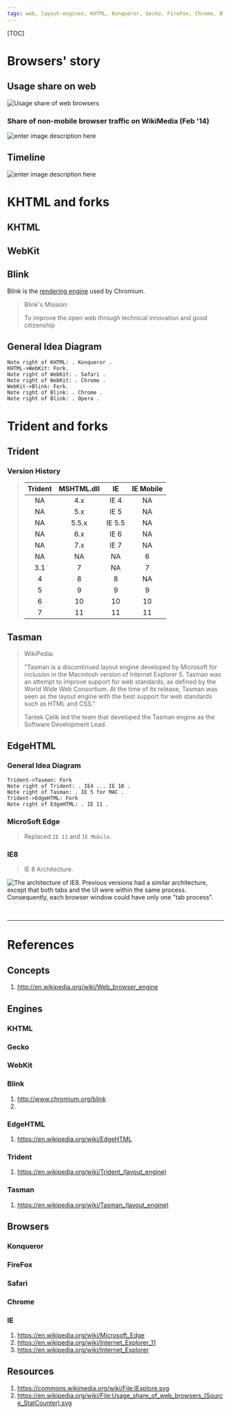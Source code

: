 ```yaml
---
tags: web, layout-engines, KHTML, Konqueror, Gecko, FireFox, Chrome, Blink, WebKit, EdgeHTML, IE, Internet-Explorer
---
```


[TOC]

# Browsers' story

## Usage share on web

![Usage share of web browsers](https://lh3.googleusercontent.com/-ceGacpridxk/VyS4nbFgsnI/AAAAAAAAPZ0/CEaJYKlpMzoaJVuRctyCuPnzCiX8MQrDACKgB/s0/Usage_share_of_web_browsers_%2528Source_StatCounter%2529.svg.png "Usage_share_of_web_browsers_&#40;Source_StatCounter&#41;.svg.png")

### Share of non-mobile browser traffic on WikiMedia (Feb '14)

![enter image description here](https://lh3.googleusercontent.com/-nlcxFpzsXHk/VyS6VfJiIdI/AAAAAAAAPak/nCmnyaBC_8kgFT7oNWt-lOFkGNi6kVt4QCKgB/s0/Screen+Shot+2016-04-30+at+7.28.15+PM.png "Screen Shot 2016-04-30 at 7.28.15 PM.png")

## Timeline

![enter image description here](https://lh3.googleusercontent.com/-Pr05vtGNSlg/VyS5NIOmY5I/AAAAAAAAPaI/V2_eHgdJGYkyi2Z3e_QKAW20OGP3ni6FwCKgB/s0/e990b9e01adcd29b4b3965c3f32f697c.png "e990b9e01adcd29b4b3965c3f32f697c.png")

# KHTML and forks

## KHTML

## WebKit

## Blink

Blink is the [rendering engine](http://en.wikipedia.org/wiki/Web_browser_engine) used by Chromium.

> Blink's Mission:
> 
> To improve the open web through 
>  technical innovation and good citizenship


## General Idea Diagram

```sequence
Note right of KHTML: . Konqueror .
KHTML->WebKit: Fork.
Note right of WebKit: . Safari .
Note right of WebKit: . Chrome .
WebKit->Blink: Fork.
Note right of Blink: . Chrome .
Note right of Blink: . Opera .
```

# Trident and forks

## Trident

### Version History

> Trident | MSHTML.dll | IE | IE Mobile
> :--------:|:------------:|:----:|:----------:
> NA | 4.x | IE 4 | NA
> NA | 5.x | IE 5 | NA
> NA | 5.5.x | IE 5.5 | NA
> NA | 6.x | IE 6 | NA
> NA | 7.x | IE 7 | NA
> NA | NA | NA | 6
> 3.1 | 7 | NA | 7
> 4 | 8 | 8 | NA
> 5 | 9 | 9 | 9
> 6 | 10 | 10 | 10
> 7 | 11 | 11 | 11
> 




## Tasman

> WikiPedia:
>
> "Tasman is a discontinued layout engine developed by Microsoft for inclusion in the Macintosh version of Internet Explorer 5. Tasman was an attempt to improve support for web standards, as defined by the World Wide Web Consortium. At the time of its release, Tasman was seen as the layout engine with the best support for web standards such as HTML and CSS."
>
> Tantek Çelik led the team that developed the Tasman engine as the Software Development Lead.


## EdgeHTML

### General Idea Diagram

```sequence
Trident->Tasman: Fork
Note right of Trident: . IE4 ... IE 10 .
Note right of Tasman: . IE 5 for MAC .
Trident->EdgeHTML: Fork
Note right of EdgeHTML: . IE 11 .
```

### MicroSoft Edge

> Replaced `IE 11` and `IE Mobile`.

### IE8

> IE 8 Architecture.
> 
![The architecture of IE8. Previous versions had a similar architecture, except that both tabs and the UI were within the same process. Consequently, each browser window could have only one "tab process".](https://lh3.googleusercontent.com/-3x6pFDTbWfs/VyS3Zb2O2kI/AAAAAAAAPZk/NBUKdW1-BoMQSOK7w2RW-1H3N4qiVqbvwCKgB/s0/IExplore.svg.png "IExplore.svg.png")

&nbsp;

----

# References

## Concepts

1. http://en.wikipedia.org/wiki/Web_browser_engine

## Engines

### KHTML

### Gecko

### WebKit

### Blink

1. http://www.chromium.org/blink
2. 

### EdgeHTML

1. https://en.wikipedia.org/wiki/EdgeHTML

### Trident

1. https://en.wikipedia.org/wiki/Trident_(layout_engine)

### Tasman

1. https://en.wikipedia.org/wiki/Tasman_(layout_engine)

## Browsers

### Konqueror

### FireFox

### Safari

### Chrome

### IE

1. https://en.wikipedia.org/wiki/Microsoft_Edge
2. https://en.wikipedia.org/wiki/Internet_Explorer_11
3. https://en.wikipedia.org/wiki/Internet_Explorer

## Resources

1. https://commons.wikimedia.org/wiki/File:IExplore.svg
2. https://en.wikipedia.org/wiki/File:Usage_share_of_web_browsers_(Source_StatCounter).svg